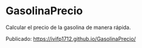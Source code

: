 # GasolinaPrecio

Calcular el precio de la gasolina de manera rápida.


Publicado: https://ivifp1712.github.io/GasolinaPrecio/
